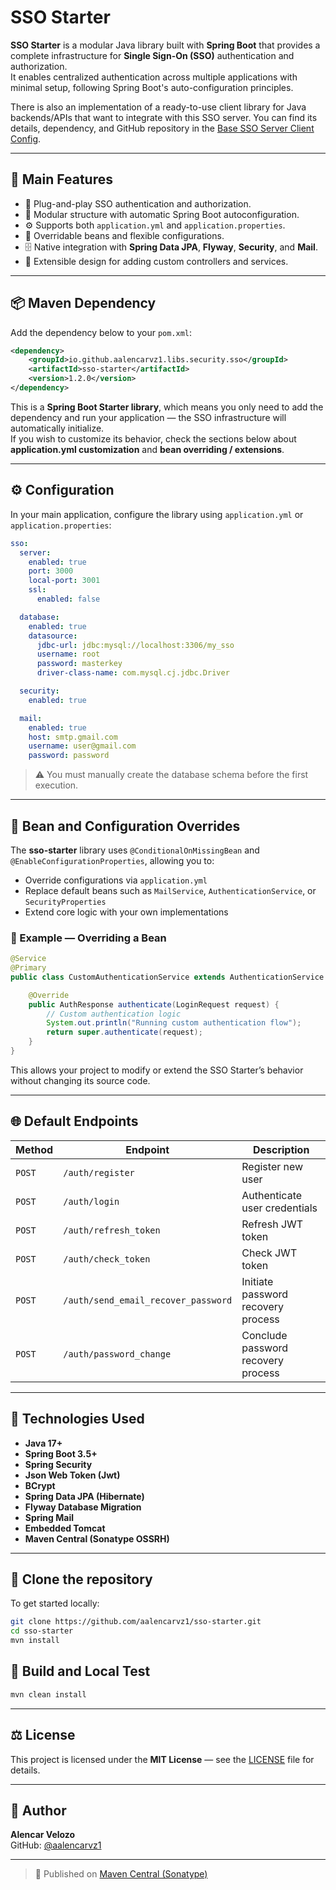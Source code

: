 # SSO Starter

**SSO Starter** is a modular Java library built with **Spring Boot** that provides a complete infrastructure for **Single Sign-On (SSO)** authentication and authorization.  
It enables centralized authentication across multiple applications with minimal setup, following Spring Boot's auto-configuration principles.

There is also an implementation of a ready-to-use client library for Java backends/APIs that want to integrate with this SSO server. You can find its details, dependency, and GitHub repository in the [Base SSO Server Client Config](https://github.com/aalencarvz1/base-server-sso-client-security-config).

---

## 🚀 Main Features

- 🔐 Plug-and-play SSO authentication and authorization.
- 🧱 Modular structure with automatic Spring Boot autoconfiguration.
- ⚙️ Supports both `application.yml` and `application.properties`.
- 🔄 Overridable beans and flexible configurations.
- 🗄️ Native integration with **Spring Data JPA**, **Flyway**, **Security**, and **Mail**.
- 🧩 Extensible design for adding custom controllers and services.

---

## 📦 Maven Dependency

Add the dependency below to your `pom.xml`:

```xml
<dependency>
    <groupId>io.github.aalencarvz1.libs.security.sso</groupId>
    <artifactId>sso-starter</artifactId>
    <version>1.2.0</version>
</dependency>
```

This is a **Spring Boot Starter library**, which means you only need to add the dependency and run your application — the SSO infrastructure will automatically initialize.  
If you wish to customize its behavior, check the sections below about **application.yml customization** and **bean overriding / extensions**.

---

## ⚙️ Configuration

In your main application, configure the library using `application.yml` or `application.properties`:

```yaml
sso:
  server:
    enabled: true
    port: 3000
    local-port: 3001
    ssl:
      enabled: false

  database:
    enabled: true
    datasource:
      jdbc-url: jdbc:mysql://localhost:3306/my_sso
      username: root
      password: masterkey
      driver-class-name: com.mysql.cj.jdbc.Driver

  security:
    enabled: true

  mail:
    enabled: true
    host: smtp.gmail.com
    username: user@gmail.com
    password: password
```

> ⚠️ You must manually create the database schema before the first execution.

---

## 🔁 Bean and Configuration Overrides

The **sso-starter** library uses `@ConditionalOnMissingBean` and `@EnableConfigurationProperties`, allowing you to:

- Override configurations via `application.yml`
- Replace default beans such as `MailService`, `AuthenticationService`, or `SecurityProperties`
- Extend core logic with your own implementations

### 🧩 Example — Overriding a Bean

```java
@Service
@Primary
public class CustomAuthenticationService extends AuthenticationService {

    @Override
    public AuthResponse authenticate(LoginRequest request) {
        // Custom authentication logic
        System.out.println("Running custom authentication flow");
        return super.authenticate(request);
    }
}
```

This allows your project to modify or extend the SSO Starter’s behavior without changing its source code.

---

## 🌐 Default Endpoints

| Method | Endpoint | Description |
|--------|-----------|-------------|
| `POST` | `/auth/register` | Register new user |
| `POST` | `/auth/login` | Authenticate user credentials |
| `POST` | `/auth/refresh_token` | Refresh JWT token |
| `POST` | `/auth/check_token` | Check JWT token |
| `POST` | `/auth/send_email_recover_password` | Initiate password recovery process |
| `POST` | `/auth/password_change` | Conclude password recovery process |

---

## 🧰 Technologies Used

- **Java 17+**
- **Spring Boot 3.5+**
- **Spring Security**
- **Json Web Token (Jwt)**
- **BCrypt**
- **Spring Data JPA (Hibernate)**
- **Flyway Database Migration**
- **Spring Mail**
- **Embedded Tomcat**
- **Maven Central (Sonatype OSSRH)**


---

## 🧬 Clone the repository

To get started locally:

```bash
git clone https://github.com/aalencarvz1/sso-starter.git
cd sso-starter
mvn install
```

## 🔧 Build and Local Test

```bash
mvn clean install
```

---

## ⚖️ License

This project is licensed under the **MIT License** — see the [LICENSE](LICENSE) file for details.

---

## 👤 Author

**Alencar Velozo**  
GitHub: [@aalencarvz1](https://github.com/aalencarvz1)

---

> 🔗 Published on [Maven Central (Sonatype)](https://central.sonatype.com/artifact/io.github.aalencarvz1.libs.security.sso/sso-starter)

